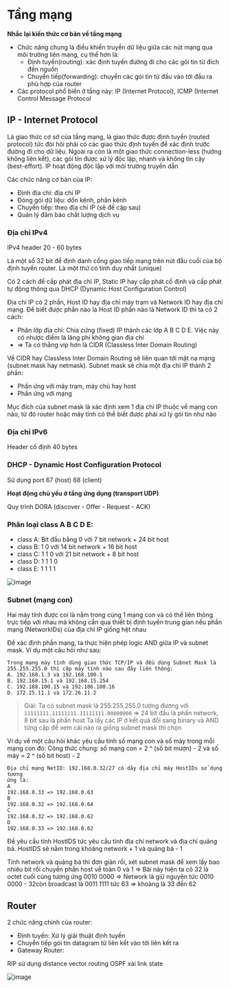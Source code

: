 # Tầng mạng

**Nhắc lại kiến thức cơ bản về tầng mạng**
- Chức năng chung là điều khiển truyền dữ liệu giữa các nút mạng qua môi trường liên mạng, cụ thể hơn là:
    - Định tuyến(routing): xác định tuyến đường đi cho các gói tin từ đích đến nguồn
    - Chuyển tiếp(forwarding): chuyển các gói tin từ đầu vào tới đầu ra phù hợp của router
- Các protocol phổ biến ở tầng này: IP (Internet Protocol), ICMP (Internet Control Message Protocol

## IP - Internet Protocol

Là giao thức cơ sở của tầng mạng, là giao thức được định tuyến (routed protocol) tức đòi hỏi phải có các giao thức định tuyến để xác định trước đường đi cho dữ liệu. Ngoài ra còn là một giao thức connection-less (hướng không liên kết), các gói tin được xử lý độc lập, nhanh và không tin cậy (best-effort). IP hoạt động độc lập với môi trường truyền dẫn

Các chức năng cơ bản của IP:
- Định địa chỉ: địa chỉ IP
- Đóng gói dữ liệu: dồn kênh, phân kênh
- Chuyển tiếp: theo địa chỉ IP (sẽ đề cập sau)
- Quản lý đảm bảo chất lượng dịch vụ

### Địa chỉ IPv4

IPv4 header 20 - 60 bytes

Là một số 32 bit để định danh cổng giao tiếp mạng trên nút đầu cuối của bộ định tuyến router. Là một thứ có tính duy nhất (unique)

Có 2 cách để cấp phát địa chỉ IP, Static IP hay cấp phát cố định và cấp phát tự động thông qua DHCP (Dynamic Host Configuration Control)

Địa chỉ IP có 2 phần, Host ID hay địa chỉ máy trạm và Network ID hay địa chỉ mạng. Để biết được phần nào là Host ID phần nào là Network ID thì ta có 2 cách:
- Phân lớp địa chỉ: Chia cứng (fixed) IP thành các lớp A B C D E. Việc này có nhược điểm là lãng phí không gian địa chỉ
- => Ta có thằng vip hơn là CIDR (Classless Inter Domain Routing)

Về CIDR hay Classless Inter Domain Routing sẽ liên quan tới mặt nạ mạng (subnet mask hay netmask). Subnet mask sẽ chia một địa chỉ IP thành 2 phần:
- Phần ứng với máy trạm, máy chủ hay host
- Phần ứng với mạng

Mục đích của subnet mask là xác định xem 1 địa chỉ IP thuộc về mạng con nào, từ đó router hoặc máy tính có thể biết được phải xử lý gói tin như nào

### Địa chỉ IPv6
Header cố định 40 bytes

### DHCP - Dynamic Host Configuration Protocol

Sử dụng port 67 (host) 68 (client)

**Hoạt động chủ yếu ở tầng ứng dụng (transport UDP)**

Quy trình DORA (discover - Offer - Request - ACK)






### Phân loại class A B C D E:
- class A: Bit đầu bằng 0 với 7 bit network + 24 bit host
- class B: 1 0 với 14 bit network + 16 bit host
- class C: 1 1 0 với 21 bit network + 8 bit host
- class D: 1 1 1 0
- class E: 1 1 1 1

![image](https://github.com/user-attachments/assets/629e593a-0fef-495c-a066-bd909db4738f)


### Subnet (mạng con)
Hai máy tính được coi là nằm trong cùng 1 mạng con và có thể liên thông trực tiếp với nhau mà không cần qua thiết bị định tuyến trung gian nếu phần mạng (NetworkIDs) của địa chỉ IP giống hệt nhau

Để xác định phần mạng, ta thực hiện phép logic AND giữa IP và subnet mask. Ví dụ một câu hỏi như sau:

```
Trong mạng máy tính dùng giao thức TCP/IP và đều dùng Subnet Mask là
255.255.255.0 thì cặp máy tính nào sau đây liên thông:
A. 192.168.1.3 và 192.168.100.1
B. 192.168.15.1 và 192.168.15.254
C. 192.168.100.15 và 192.186.100.16
D. 172.25.11.1 và 172.26.11.2
```

> Giải: Ta có subnet mask là 255.255.255.0 tương đương với `11111111.11111111.11111111.00000000` => 24 bit đầu là phần network, 8 bit sau là phần host 
> Ta lấy các IP ở kết quả đổi sang binary và AND từng cặp để xem cái nào ra giống subnet mask thì chọn

Ví dụ về một câu hỏi khác yêu cầu tính số mạng con và số máy trong mỗi mạng con đó:
Công thức chung: số mạng con = 2 ^ (số bit mượn) - 2 và số máy = 2 ^ (số bit host) - 2


```
Địa chỉ mạng NetID: 192.168.0.32/27 có dãy địa chỉ máy HostIDs sử dụng tương
ứng là:
A
192.168.0.33 => 192.168.0.63
B
192.168.0.32 => 192.168.0.64
C
192.168.0.32 => 192.168.0.62
D
192.168.0.33 => 192.168.0.62
```

Đề yêu cầu tính HostIDS tức yêu cầu tính địa chỉ network và địa chỉ quảng bá. HostIDS sẽ nằm trong khoảng network + 1 và quảng bá - 1

Tính network và quảng bá thì đơn giản rồi, xét subnet mask để xem lấy bao nhiêu bit rồi chuyển phần host về toàn 0 và 1 => Bài này hiện ta có 32 là octet cuối cùng tương ứng 0010 0000 => Network là giữ nguyên tức 0010 0000 - 32còn broadcast là 0011 1111 tức 63 => khoảng là 33 đến 62


## Router

2 chức năng chính của router:
- Định tuyến: Xử lý giải thuật định tuyến
- Chuyển tiếp gói tin datagram từ liên kết vào tới liên kết ra
- Gateway Router: 

RIP sử dụng distance vector routing
OSPF xài link state

![image](https://github.com/user-attachments/assets/297db89b-3643-4c3c-9da8-22c955d7f3b9)

